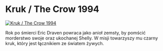 Kruk / The Crow 1994 
=============
[![Kruk / The Crow 1994 ](http://vidos.pl/images/player.gif)](http://vidos.pl/kruk-the-crow-1994)

 Rok po śmierci Eric Draven powraca jako anioł zemsty, by pomścić morderstwo swoje oraz ukochanej Shelly. W misji towarzyszy mu czarny kruk, który jest łącznikiem ze światem żywych.
